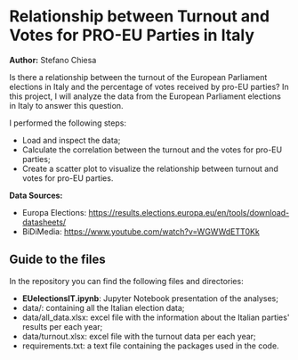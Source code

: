 # Relationship between Turnout and Votes for PRO-EU Parties in Italy
**Author:** Stefano Chiesa


Is there a relationship between the turnout of the European Parliament elections in Italy and the percentage of votes received by pro-EU parties? In this project, I will analyze the data from the European Parliament elections in Italy to answer this question. 

I performed the following steps:
- Load and inspect the data;
- Calculate the correlation between the turnout and the votes for pro-EU parties;
- Create a scatter plot to visualize the relationship between turnout and votes for pro-EU parties.


**Data Sources:**
- Europa Elections: https://results.elections.europa.eu/en/tools/download-datasheets/
- BiDiMedia: https://www.youtube.com/watch?v=WGWWdETT0Kk


## Guide to the files
In the repository you can find the following files and directories:
- **EUelectionsIT.ipynb**: Jupyter Notebook presentation of the analyses; 
- data/: containing all the Italian election data;
- data/all_data.xlsx: excel file with the information about the Italian parties' results per each year;
- data/turnout.xlsx: excel file with the turnout data per each year;
- requirements.txt: a text file containing the packages used in the code.



